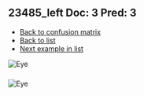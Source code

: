 ## 23485_left Doc: 3 Pred: 3
- [Back to confusion matrix](https://github.com/juliandewit/kaggle_retinopathy/blob/master/matrix.md)
- [Back to list](https://github.com/juliandewit/kaggle_retinopathy/blob/master/lists/33/list.md)
- [Next example in list](https://github.com/juliandewit/kaggle_retinopathy/blob/master/lists/33/23/23604_right.md)

![Eye](https://retinopaty.blob.core.windows.net/size1024/23485_left_3.jpeg)

### 

![Eye]()
